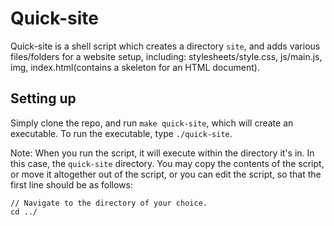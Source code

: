 # Quick-site 

Quick-site is a shell script which creates a directory `site`, and adds various files/folders for a website setup, including: 
stylesheets/style.css, js/main.js, img, index.html(contains a skeleton for an HTML document). 

## Setting up 
Simply clone the repo, and run `make quick-site`, which will create an executable. To run the executable, type `./quick-site`.
 
Note: When you run the script, it will execute within the directory it's in. In this case, the `quick-site` directory. You may copy the contents of the script, or move it altogether out of the script, or you can edit the script, so that the first line should be as follows: 

```
// Navigate to the directory of your choice.
cd ../
``` 

